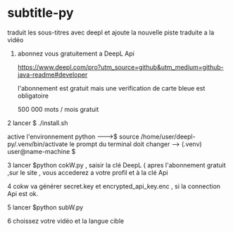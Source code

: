 # subtitle-py
traduit les sous-titres avec deepl et ajoute la nouvelle piste traduite a la vidéo

1. abonnez vous gratuitement a DeepL Api

   https://www.deepl.com/pro?utm_source=github&utm_medium=github-java-readme#developer
   
   l'abonnement est gratuit mais une verification de carte bleue est obligatoire
   
   500 000 mots / mois gratuit 
     
2   lancer $ ./install.sh 

   active l'environnement python --->$ source /home/user/deepl-py/.venv/bin/activate
   le prompt du terminal doit changer --> (.venv) user@name-machine $ 

3   lancer $python cokW.py , saisir la clé DeepL ( apres l'abonnement gratuit ,sur le site , vous accederez a votre profil et à la clé Api

4   cokw va générer secret.key et  encrypted_api_key.enc , si la connection Api est ok. 

5   lancer $python subW.py

6   choissez votre vidéo et la langue cible      

